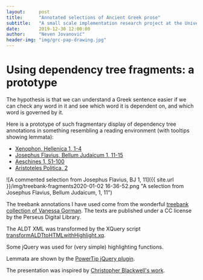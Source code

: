 ```yaml
---
layout:     post
title:      "Annotated selections of Ancient Greek prose"
subtitle:   "A small scale implementation research project at the University of Zagreb, Faculty of Humanities and Social Sciences, publishes morphologically annotated and lemmatized selections of Ancient Greek, using the CITE architecture to refer to parts of texts."
date:       2019-12-30 12:00:00
author:     "Neven Jovanović"
header-img: "img/grc-pap-drawing.jpg"
---
```


# Using dependency tree fragments: a prototype

The hypothesis is that we can understand a Greek sentence easier if we can check any word in it and see which word it is dependent on, and which word is governed by it.

Here is a prototype of such fragmentary display of dependency tree annotations in something resembling a reading environment (with tooltips showing lemmata):

* [Xenophon, Hellenica 1, 1-4](http://croala.ffzg.unizg.hr/grcfrag/xen-hell-1-1-4.html)
* [Josephus Flavius, Bellum Judaicum 1, 11-15](http://croala.ffzg.unizg.hr/grcfrag/josephus-BJ-1-11-15.html)
* [Aeschines 1, 51-100](http://croala.ffzg.unizg.hr/grcfrag/aeschines1-51-100.html)
* [Aristoteles Politica, 2](http://croala.ffzg.unizg.hr/grcfrag/arist-pol-2.html)

![A commented selection from Josephus Flavius, BJ 1, 11]({{ site.url }}/img/treebank-fragments2020-01-02 16-36-52.png "A selection from Josephus Flavius, Bellum Judaicum, 1, 11")


The treebank annotations I have used come from the wonderful [treebank collection of Vanessa Gorman](https://zenodo.org/record/3596076). The texts are published under a CC license by the Perseus Digital Library.

The ALDT XML was transformed by the XQuery script [transformALDTtoHTMLwithHighlight.xq](https://github.com/nevenjovanovic/explore-treebanks-xquery/blob/master/xq/transformALDTtoHTMLwithHighlight.xq). 

Some jQuery was used for (very simple) highlighting functions. 

Lemmata are shown by the [PowerTip jQuery plugin](https://stevenbenner.github.io/jquery-powertip/). 

The presentation was inspired by [Christopher Blackwell's work](http://folio2.furman.edu/readingKit/).

